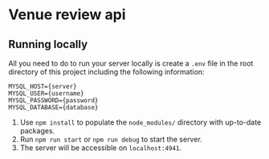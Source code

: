 # Venue review api

## Running locally

All you need to do to run your server locally is create a `.env` file in the root directory of this project including the following information:

```
MYSQL_HOST={server}
MYSQL_USER={username}
MYSQL_PASSWORD={password}
MYSQL_DATABASE={database}
```

1. Use `npm install` to populate the `node_modules/` directory with up-to-date packages.
2. Run `npm run start` or `npm run debug` to start the server.
3. The server will be accessible on `localhost:4941`.
